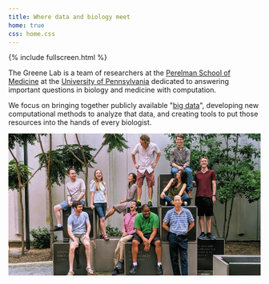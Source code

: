 ```yaml
---
title: Where data and biology meet
home: true
css: home.css
---
```


{% include fullscreen.html %}

The Greene Lab is a team of researchers at the [Perelman School of Medicine](https://www.med.upenn.edu/) at the [University of Pennsylvania](https://www.upenn.edu/) dedicated to answering important questions in biology and medicine with computation.

We focus on bringing together publicly available "[big data](https://en.wikipedia.org/wiki/Big_data)", developing new computational methods to analyze that data, and creating tools to put those resources into the hands of every biologist.

![The Greene Lab team](images/team/group-photo-1.jpg)
